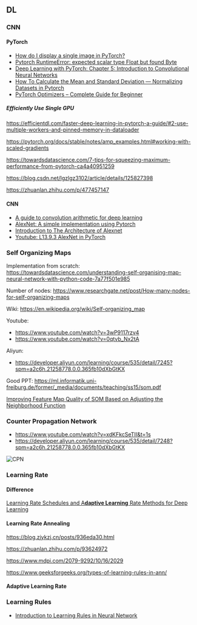 ## DL

### CNN

#### PyTorch

- [How do I display a single image in PyTorch?](https://stackoverflow.com/questions/53623472/how-do-i-display-a-single-image-in-pytorch)
- [Pytorch RuntimeError: expected scalar type Float but found Byte](https://stackoverflow.com/questions/64635630/pytorch-runtimeerror-expected-scalar-type-float-but-found-byte)
- [Deep Learning with PyTorch: Chapter 5: Introduction to Convolutional Neural Networks](https://www.tomasbeuzen.com/deep-learning-with-pytorch/chapters/chapter5_cnns-pt1.html#the-cnn-recipe-book)
- [How To Calculate the Mean and Standard Deviation — Normalizing Datasets in Pytorch](https://towardsdatascience.com/how-to-calculate-the-mean-and-standard-deviation-normalizing-datasets-in-pytorch-704bd7d05f4c)
- [PyTorch Optimizers – Complete Guide for Beginner](https://machinelearningknowledge.ai/pytorch-optimizers-complete-guide-for-beginner/#Conclusion)

##### Efficiently Use Single GPU

https://efficientdl.com/faster-deep-learning-in-pytorch-a-guide/#2-use-multiple-workers-and-pinned-memory-in-dataloader

https://pytorch.org/docs/stable/notes/amp_examples.html#working-with-scaled-gradients

https://towardsdatascience.com/7-tips-for-squeezing-maximum-performance-from-pytorch-ca4a40951259

https://blog.csdn.net/lgzlgz3102/article/details/125827398

https://zhuanlan.zhihu.com/p/477457147

#### CNN

- [A guide to convolution arithmetic for deep learning](https://arxiv.org/pdf/1603.07285v1.pdf)
- [AlexNet: A simple implementation using Pytorch](https://medium.com/analytics-vidhya/alexnet-a-simple-implementation-using-pytorch-30c14e8b6db2)
- [Introduction to The Architecture of Alexnet](https://www.analyticsvidhya.com/blog/2021/03/introduction-to-the-architecture-of-alexnet/)
- [Youtube: L13.9.3 AlexNet in PyTorch](https://www.youtube.com/watch?v=mlXRVuD_HEg)





### Self Organizing Maps

Implementation from scratch:  https://towardsdatascience.com/understanding-self-organising-map-neural-network-with-python-code-7a77f501e985

Number of nodes: https://www.researchgate.net/post/How-many-nodes-for-self-organizing-maps

Wiki: https://en.wikipedia.org/wiki/Self-organizing_map

Youtube: 

- https://www.youtube.com/watch?v=3wP9117rzv4
- https://www.youtube.com/watch?v=0qtvb_Nx2tA

Aliyun: 

- https://developer.aliyun.com/learning/course/535/detail/7245?spm=a2c6h.21258778.0.0.365fb10dXbGtKX



Good PPT: https://ml.informatik.uni-freiburg.de/former/_media/documents/teaching/ss15/som.pdf

[Improving Feature Map Quality of SOM Based on Adjusting the Neighborhood Function](https://www.intechopen.com/chapters/69305)



### Counter Propagation Network

- https://www.youtube.com/watch?v=xdKFkcSeTII&t=1s
- https://developer.aliyun.com/learning/course/535/detail/7248?spm=a2c6h.21258778.0.0.365fb10dXbGtKX

![CPN](https://ucc.alicdn.com/pic/developer-ecology/9c75feda48e84cfd9f8ecd838eaf59a1.png)



### Learning Rate

#### Difference

[Learning Rate Schedules and A**daptive Learning** Rate Methods for Deep Learning](https://towardsdatascience.com/learning-rate-schedules-and-adaptive-learning-rate-methods-for-deep-learning-2c8f433990d1)

#### Learning Rate Annealing

https://blog.zjykzj.cn/posts/936eda30.html

https://zhuanlan.zhihu.com/p/93624972

https://www.mdpi.com/2079-9292/10/16/2029

https://www.geeksforgeeks.org/types-of-learning-rules-in-ann/

#### Adaptive Learning Rate





### Learning Rules

- [Introduction to Learning Rules in Neural Network](https://data-flair.training/blogs/learning-rules-in-neural-network/)



